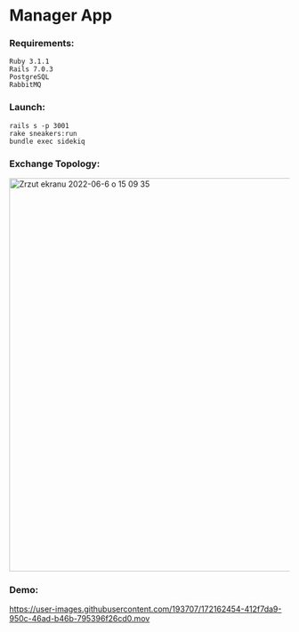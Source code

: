 # Manager App

### Requirements:
```
Ruby 3.1.1
Rails 7.0.3
PostgreSQL
RabbitMQ
```


### Launch:
```
rails s -p 3001
rake sneakers:run
bundle exec sidekiq
```

### Exchange Topology:

<img width="708" alt="Zrzut ekranu 2022-06-6 o 15 09 35" src="https://user-images.githubusercontent.com/193707/172167117-7d8d9477-d742-4bc3-a101-64461a36bb9c.png">

### Demo:

https://user-images.githubusercontent.com/193707/172162454-412f7da9-950c-46ad-b46b-795396f26cd0.mov





